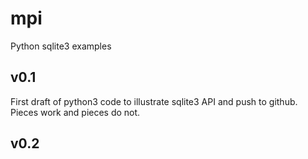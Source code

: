 # mpi
Python sqlite3 examples

## v0.1
First draft of python3 code to illustrate sqlite3 API and push to github. Pieces work and pieces do not.

## v0.2
